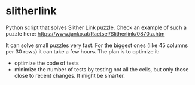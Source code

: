 # slitherlink
Python script that solves Slither Link puzzle. Check an example of such a puzzle here: https://www.janko.at/Raetsel/Slitherlink/0870.a.htm

It can solve small puzzles very fast. For the biggest ones (like 45 columns per 30 rows) it can take a few hours. The plan is to optimize it:
- optimize the code of tests
- minimize the number of tests by testing not all the cells, but only those close to recent changes. It might be smarter.
